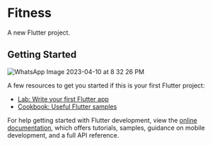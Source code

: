 # Fitness

A new Flutter project.

## Getting Started

![WhatsApp Image 2023-04-10 at 8 32 26 PM](https://user-images.githubusercontent.com/102571608/230929427-ff2439af-ac83-4b44-a0c6-14b37fdf0201.jpeg)




A few resources to get you started if this is your first Flutter project:

- [Lab: Write your first Flutter app](https://docs.flutter.dev/get-started/codelab)
- [Cookbook: Useful Flutter samples](https://docs.flutter.dev/cookbook)

For help getting started with Flutter development, view the
[online documentation](https://docs.flutter.dev/), which offers tutorials,
samples, guidance on mobile development, and a full API reference.
